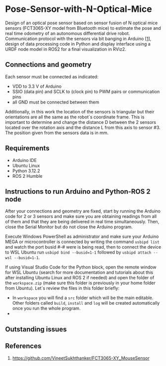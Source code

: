 # Pose-Sensor-with-N-Optical-Mice
Design of an optical pose sensor based on sensor fusion of N optical mice sensors (FCT3065-XY model from Bluetooth mice) to estimate the pose and real time odometry of an autonomous differential drive robot. Communication protocol with the sensors via bit banging in Arduino [[1]], design of data processing code in Python and display interface using a URDF node model in ROS2 for a final visualization in RViz2. 
## Connections and geometry 
Each sensor must be connected as indicated:
* VDD to 3.3 V of Arduino
* SSIO (data pin) and SCLK to (clock pin) to PWM pairs or communication pins
* all GND must be connected between them

Additionally, in this work the location of the sensors is triangular but their orientations are all the same as the robot´s coordinate frame. This is important to determine and change the distance D between the 2 sensors located over the rotation axis and the distance L from this axis to sensor #3. The position given from the sensors data is in mm. 


## Requirements
* Arduino IDE
* Ubuntu Linux
* Python 3.12.2
* ROS 2 Humble

## Instructions to run Arduino and Python-ROS 2 node
After your connections and geometry are fixed, start by running the Arduino code for 2 or 3 sensors and make sure you are obtaining readings from all of them and that they are being delivered in real time simultaneously. Then, close the Serial Monitor but do not close the Arduino program.

Execute Windows PowerShell as administrator and make sure your Arduino MEGA or microcontroller is connected by writing the command `usbipd list` and watch the port busid #-# were is being read, then to connect the device to WSL Ubuntu run `usbipd bind --busid=1-1` followed by `usbipd attach --wsl --busid=1-1`.
 
If using Visual Studio Code for the Python block, open the remote window for WSL Ubuntu (search for more documentation and tutorials about this after installing Ubuntu Linux and ROS 2 if needed) and open the folder of the `workspace.zip` (make sure this folder is previously in your home folder from Ubuntu). Let´s review the files in this folder briefly:

* In `workspace` you will find a `src` folder which will be the main editable. Other folders called `build`, `install` and `log` will be created automatically once you run the whole program.
* 

## Outstanding issues 

## References
[1]: https://github.com/VineetSukhthanker/FCT3065-XY_MouseSensor
1. https://github.com/VineetSukhthanker/FCT3065-XY_MouseSensor

